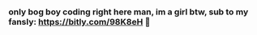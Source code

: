 ### only bog boy coding right here man, im a girl btw, sub to my fansly: https://bitly.com/98K8eH 👋
